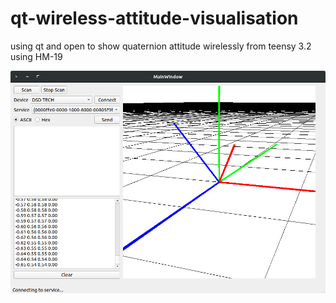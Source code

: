 # qt-wireless-attitude-visualisation
using qt and open to show quaternion attitude wirelessly from teensy 3.2 using HM-19

![alt text](https://github.com/CaswellMatt/qt-wireless-attitude-visualisation/blob/master/Application.png)
